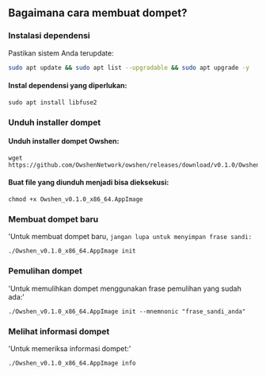## Bagaimana cara membuat dompet?

### Instalasi dependensi
Pastikan sistem Anda terupdate:
```bash
sudo apt update && sudo apt list --upgradable && sudo apt upgrade -y
```
#### Instal dependensi yang diperlukan:
```
sudo apt install libfuse2
```
### Unduh installer dompet

#### Unduh installer dompet Owshen:
```
wget https://github.com/OwshenNetwork/owshen/releases/download/v0.1.0/Owshen_v0.1.0_x86_64.AppImage
```
#### Buat file yang diunduh menjadi bisa dieksekusi:
```
chmod +x Owshen_v0.1.0_x86_64.AppImage
```
### Membuat dompet baru
'Untuk membuat dompet baru, `jangan lupa untuk menyimpan frase sandi:`
```
./Owshen_v0.1.0_x86_64.AppImage init
```
### Pemulihan dompet
'Untuk memulihkan dompet menggunakan frase pemulihan yang sudah ada:'
```
./Owshen_v0.1.0_x86_64.AppImage init --mnemnonic "frase_sandi_anda"
```
### Melihat informasi dompet
'Untuk memeriksa informasi dompet:'
```
./Owshen_v0.1.0_x86_64.AppImage info
```
